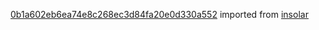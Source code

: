 [0b1a602eb6ea74e8c268ec3d84fa20e0d330a552](https://github.com/insolar/insolar/commit/0b1a602eb6ea74e8c268ec3d84fa20e0d330a552) imported from [insolar](https://github.com/insolar/insolar)
